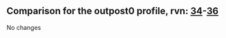 ## Comparison for the outpost0 profile, rvn: [34](https://github.com/PRO100KatYT/FortniteProfileRevisions/tree/main/profiles/outpost0/34%20outpost0.json)-[36](https://github.com/PRO100KatYT/FortniteProfileRevisions/tree/main/profiles/outpost0/36%20outpost0.json)

No changes
